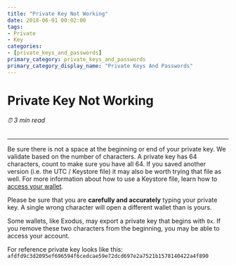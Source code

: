 ```yaml
---
title: "Private Key Not Working"
date: 2018-06-01 00:02:00
tags:
- Private
- Key
categories:
- [private_keys_and_passwords]
primary_category: private_keys_and_passwords
primary_category_display_name: "Private Keys And Passwords"
---
```


# __Private Key Not Working__
###### ⏰ 3 min read
***

Be sure there is not a space at the beginning or end of your private key. We validate based on the number of characters. A private key has 64 characters, count to make sure you have all 64. If you saved another version (i.e. the UTC / Keystore file) it may also be worth trying that file as well. For more information about how to use a Keystore file, learn how to [access your wallet]().

Please be sure that you are **carefully and accurately** typing your private key. A single wrong character will open a different wallet than is yours.

Some wallets, like Exodus, may export a private key that begins with `0x`. If you remove these two characters from the beginning, you may be able to access your account.

For reference private key looks like this:
`afdfd9c3d2095ef696594f6cedcae59e72dcd697e2a7521b1578140422a4f890`